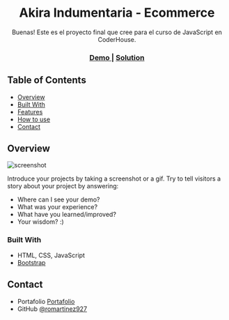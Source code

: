 <!-- Please update value in the {}  -->

<h1 align="center">Akira Indumentaria - Ecommerce</h1>

<div align="center">
   Buenas! Este es el proyecto final que cree para el curso de JavaScript en CoderHouse. 
</div>

<div align="center">
  <h3>
    <a href="https://romartinez927.github.io/ProyectoFinal-Martinez/">
      Demo
    </a>
    <span> | </span>
    <a href="https://github.com/romartinez927/ProyectoFinal-Martinez.git">
      Solution
    </a>
  </h3>
</div>

<!-- TABLE OF CONTENTS -->

## Table of Contents

- [Overview](#overview)
- [Built With](#built-with)
- [Features](#features)
- [How to use](#how-to-use)
- [Contact](#contact)

<!-- OVERVIEW -->

## Overview

![screenshot](https://imgur.com/a/YtfNvYs)

Introduce your projects by taking a screenshot or a gif. Try to tell visitors a story about your project by answering:

- Where can I see your demo?
- What was your experience?
- What have you learned/improved?
- Your wisdom? :)

### Built With

<!-- This section should list any major frameworks that you built your project using. Here are a few examples.-->
- HTML, CSS, JavaScript
- [Bootstrap](https://getbootstrap.com)


## Contact

- Portafolio [Portafolio](https://romartinez927.github.io/Portafolio/)
- GitHub [@romartinez927](https://github.com/romartinez927)

